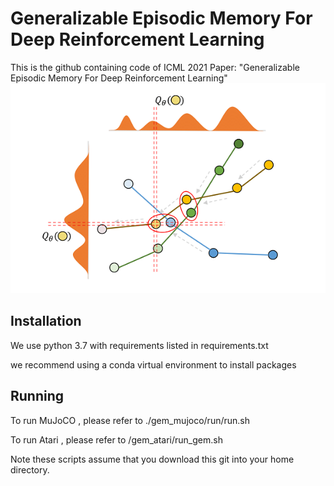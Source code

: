 # Generalizable Episodic Memory For Deep Reinforcement Learning


This is the github containing code of ICML 2021 Paper: "Generalizable Episodic Memory For Deep Reinforcement Learning"  
![image](https://github.com/MouseHu/GEM/blob/main/gem_slogan.png)
## Installation
We use python 3.7 with requirements listed in  requirements.txt

we recommend using a conda virtual environment to install packages

## Running

To run MuJoCO , please refer to ./gem_mujoco/run/run.sh

To run Atari , please refer to /gem_atari/run_gem.sh


Note these scripts assume that you download this git into your home directory.
